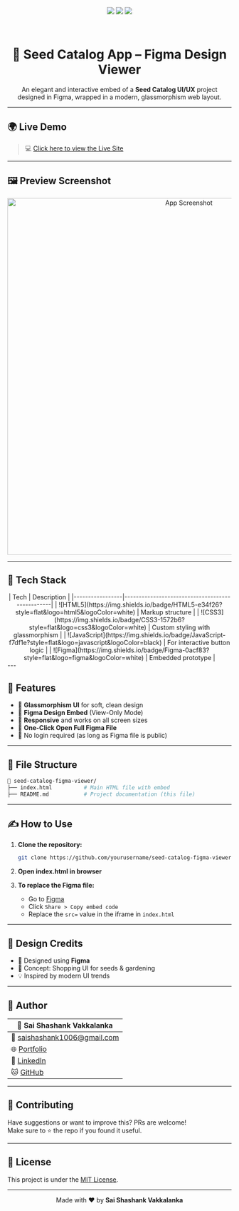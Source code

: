 
<p align="center">
  <img src="https://img.shields.io/badge/Status-Ongoing-2ecc71?style=for-the-badge&logo=vercel&logoColor=white" />
  <img src="https://img.shields.io/badge/Responsive-Yes-3498db?style=for-the-badge&logo=google-chrome&logoColor=white" />
  <img src="https://img.shields.io/badge/Built%20with-Figma-e44d26?style=for-the-badge&logo=figma&logoColor=white" />
</p>

<br/>

<h1 align="center">🌱 Seed Catalog App – Figma Design Viewer</h1>

<p align="center">An elegant and interactive embed of a <b>Seed Catalog UI/UX</b> project designed in Figma, wrapped in a modern, glassmorphism web layout.</p>

---

## 🌍 Live Demo

> 💻 [Click here to view the Live Site](https://seed-catalog-app.netlify.app/)

---

## 🖼️ Preview Screenshot

<p align="center">
  <img src="https://your-screenshot-link.png" alt="App Screenshot" width="800"/>
</p>

---

## 🔧 Tech Stack
<center>
| Tech            | Description                                     |
|-----------------|-------------------------------------------------|
| ![HTML5](https://img.shields.io/badge/HTML5-e34f26?style=flat&logo=html5&logoColor=white) | Markup structure |
| ![CSS3](https://img.shields.io/badge/CSS3-1572b6?style=flat&logo=css3&logoColor=white)   | Custom styling with glassmorphism |
| ![JavaScript](https://img.shields.io/badge/JavaScript-f7df1e?style=flat&logo=javascript&logoColor=black) | For interactive button logic |
| ![Figma](https://img.shields.io/badge/Figma-0acf83?style=flat&logo=figma&logoColor=white) | Embedded prototype |
</center>
---

## 🎯 Features

- 🌿 **Glassmorphism UI** for soft, clean design
- 📐 **Figma Design Embed** (View-Only Mode)
- 📱 **Responsive** and works on all screen sizes
- 🔗 **One-Click Open Full Figma File**
- 🚫 No login required (as long as Figma file is public)

---

## 📂 File Structure

```bash
📁 seed-catalog-figma-viewer/
├── index.html          # Main HTML file with embed
├── README.md           # Project documentation (this file)
```

---

## ✍️ How to Use

1. **Clone the repository:**
   ```bash
   git clone https://github.com/yourusername/seed-catalog-figma-viewer.git
   ```

2. **Open index.html in browser**

3. **To replace the Figma file:**
   - Go to [Figma](https://figma.com)
   - Click `Share > Copy embed code`
   - Replace the `src=` value in the iframe in `index.html`

---

## 🧠 Design Credits

- 🎨 Designed using **Figma**
- 🌱 Concept: Shopping UI for seeds & gardening
- 💡 Inspired by modern UI trends

---

## 👤 Author

| 👤 Sai Shashank Vakkalanka |
|----------------|
| 📧 saishashank1006@gmail.com |
| 🌐 [Portfolio](https://your-portfolio-link.com) |
| 🔗 [LinkedIn](www.linkedin.com/in/vakkalanka-sai-shashank) |
| 🐱 [GitHub](https://github.com/SaiShashank-10) |

---

## 🤝 Contributing

Have suggestions or want to improve this? PRs are welcome!  
Make sure to ⭐️ the repo if you found it useful.

---

## 📜 License

This project is under the [MIT License](LICENSE).

---

<p align="center">
  Made with ❤️ by <b>Sai Shashank Vakkalanka</b>
</p>
